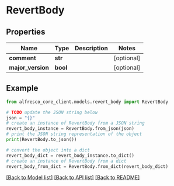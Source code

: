 # RevertBody


## Properties

Name | Type | Description | Notes
------------ | ------------- | ------------- | -------------
**comment** | **str** |  | [optional] 
**major_version** | **bool** |  | [optional] 

## Example

```python
from alfresco_core_client.models.revert_body import RevertBody

# TODO update the JSON string below
json = "{}"
# create an instance of RevertBody from a JSON string
revert_body_instance = RevertBody.from_json(json)
# print the JSON string representation of the object
print(RevertBody.to_json())

# convert the object into a dict
revert_body_dict = revert_body_instance.to_dict()
# create an instance of RevertBody from a dict
revert_body_from_dict = RevertBody.from_dict(revert_body_dict)
```
[[Back to Model list]](../README.md#documentation-for-models) [[Back to API list]](../README.md#documentation-for-api-endpoints) [[Back to README]](../README.md)



